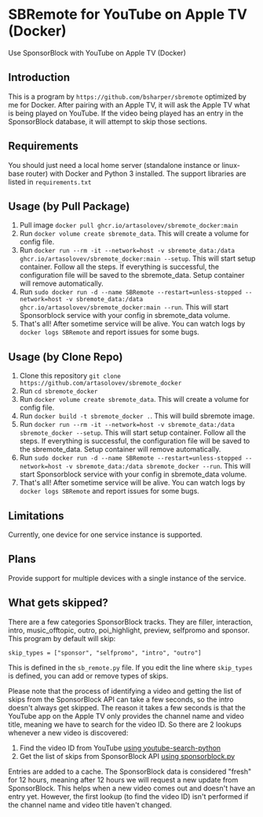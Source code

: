 # SBRemote for YouTube on Apple TV (Docker)

Use SponsorBlock with YouTube on Apple TV (Docker)

## Introduction

This is a program by `https://github.com/bsharper/sbremote` optimized by me for Docker. After pairing with an Apple TV, it will ask the Apple TV what is being played on YouTube. If the video being played has an entry in the SponsorBlock database, it will attempt to skip those sections. 

## Requirements

You should just need a local home server (standalone instance or linux-base router) with Docker and Python 3 installed. The support libraries are listed in `requirements.txt`

## Usage (by Pull Package)

1. Pull image `docker pull ghcr.io/artasolovev/sbremote_docker:main`
2. Run `docker volume create sbremote_data`. This will create a volume for config file.
3. Run `docker run --rm -it --network=host -v sbremote_data:/data ghcr.io/artasolovev/sbremote_docker:main --setup`. This will start setup container. Follow all the steps. If everything is successful, the configuration file will be saved to the sbremote_data. Setup container will remove automatically. 
4. Run `sudo docker run -d --name SBRemote --restart=unless-stopped --network=host -v sbremote_data:/data ghcr.io/artasolovev/sbremote_docker:main --run`. This will start Sponsorblock service with your config in sbremote_data volume.
5. That's all! After sometime service will be alive. You can watch logs by `docker logs SBRemote` and report issues for some bugs. 

## Usage (by Clone Repo)

1. Clone this repository `git clone https://github.com/artasolovev/sbremote_docker`
2. Run `cd sbremote_docker`
3. Run `docker volume create sbremote_data`. This will create a volume for config file.
4. Run `docker build -t sbremote_docker .`. This will build sbremote image.
5. Run `docker run --rm -it --network=host -v sbremote_data:/data sbremote_docker --setup`. This will start setup container. Follow all the steps. If everything is successful, the configuration file will be saved to the sbremote_data. Setup container will remove automatically. 
6. Run `sudo docker run -d --name SBRemote --restart=unless-stopped --network=host -v sbremote_data:/data sbremote_docker --run`. This will start Sponsorblock service with your config in sbremote_data volume.
7. That's all! After sometime service will be alive. You can watch logs by `docker logs SBRemote` and report issues for some bugs. 

## Limitations

Currently, one device for one service instance is supported.

## Plans

Provide support for multiple devices with a single instance of the service.

## What gets skipped?

There are a few categories SponsorBlock tracks. They are filler, interaction, intro, music_offtopic, outro, poi_highlight, preview, selfpromo and sponsor. This program by default will skip:

`skip_types = ["sponsor", "selfpromo", "intro", "outro"]`

This is defined in the `sb_remote.py` file. If you edit the line where `skip_types` is defined, you can add or remove types of skips.

Please note that the process of identifying a video and getting the list of skips from the SponsorBlock API can take a few seconds, so the intro doesn't always get skipped. The reason it takes a few seconds is that the YouTube app on the Apple TV only provides the channel name and video title, meaning we have to search for the video ID. So there are 2 lookups whenever a new video is discovered:

1. Find the video ID from YouTube [using youtube-search-python](https://github.com/alexmercerind/youtube-search-python)
2. Get the list of skips from SponsorBlock API [using sponsorblock.py](https://github.com/wasi-master/sponsorblock.py)

Entries are added to a cache. The SponsorBlock data is considered "fresh" for 12 hours, meaning after 12 hours we will request a new update from SponsorBlock. This helps when a new video comes out and doesn't have an entry yet. However, the first lookup (to find the video ID) isn't performed if the channel name and video title haven't changed.
